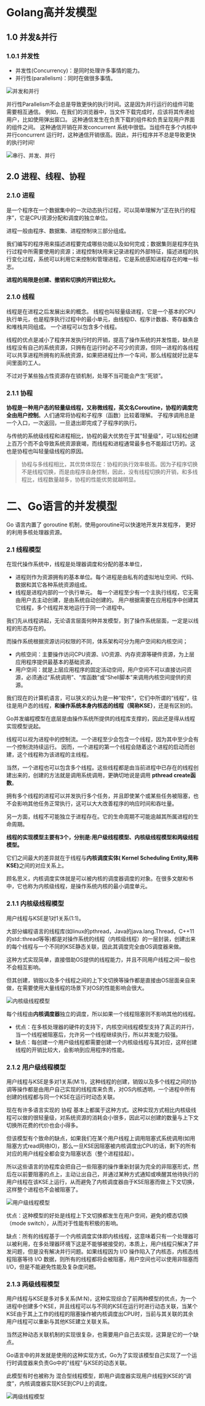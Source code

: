 # Golang高并发模型

## 1.0 并发&并行

### 1.0.1 并发性

- 并发性(Concurrency)：是同时处理许多事情的能力。
- 并行性(parallelism)：同时在做很多事情。

![并发和并行](./img/WX20211103-174456.png)

并行性Parallelism不会总是导致更快的执行时间。这是因为并行运行的组件可能需要相互通信。 例如，在我们的浏览器中，当文件下载完成时，应该将其传递给用户，比如使用弹出窗口。 这种通信发生在负责下载的组件和负责呈现用户界面的组件之间。 这种通信开销在并发concurrent 系统中很低。当组件在多个内核中并行concurrent 运行时，这种通信开销很高。因此，并行程序并不总是导致更快的执行时间!

![串行、并发、并行](./img/WX20211103-180716.png)

## 2.0 进程、线程、协程

### 2.1.0 进程

是一个程序在一个数据集中的一次动态执行过程，可以简单理解为“正在执行的程序”，它是CPU资源分配和调度的独立单位。

进程一般由程序、数据集、进程控制块三部分组成。

我们编写的程序用来描述进程要完成哪些功能以及如何完成；数据集则是程序在执行过程中所需要使用的资源；进程控制块用来记录进程的外部特征，描述进程的执行变化过程，系统可以利用它来控制和管理进程，它是系统感知进程存在的唯一标志。

<b>进程的局限是创建、撤销和切换的开销比较大。</b>

### 2.1.0 线程

线程是在进程之后发展出来的概念。 线程也叫轻量级进程，它是一个基本的CPU执行单元，也是程序执行过程中的最小单元，由线程ID、程序计数器、寄存器集合和堆栈共同组成。 一个进程可以包含多个线程。

线程的优点是减小了程序并发执行时的开销，提高了操作系统的并发性能，缺点是线程没有自己的系统资源，只拥有在运行时必不可少的资源，但同一进程的各线程可以共享进程所拥有的系统资源，如果把进程比作一个车间，那么线程就好比是车间里面的工人。

不过对于某些独占性资源存在锁机制，处理不当可能会产生“死锁”。

### 2.1.1 协程

<b>协程是一种用户态的轻量级线程，又称微线程，英文名Coroutine，协程的调度完全由用户控制</b>。人们通常将协程和子程序（函数）比较着理解。 子程序调用总是一个入口，一次返回，一旦退出即完成了子程序的执行。

与传统的系统级线程和进程相比，协程的最大优势在于其"轻量级"，可以轻松创建上百万个而不会导致系统资源衰竭，而线程和进程通常最多也不能超过1万的。这也是协程也叫轻量级线程的原因。

<blockquote>协程与多线程相比，其优势体现在：协程的执行效率极高。因为子程序切换不是线程切换，而是由程序自身控制，因此，没有线程切换的开销，和多线程比，线程数量越多，协程的性能优势就越明显。</blockquote>

# 二、Go语言的并发模型

Go 语言内置了 goroutine 机制，使用goroutine可以快速地开发并发程序， 更好的利用多核处理器资源。

### 2.1 线程模型

在现代操作系统中，线程是处理器调度和分配的基本单位，

- 进程则作为资源拥有的基本单位。每个进程是由私有的虚拟地址空间、代码、数据和其它各种系统资源组成。
- 线程是进程内部的一个执行单元。 每一个进程至少有一个主执行线程，它无需由用户去主动创建，是由系统自动创建的。 用户根据需要在应用程序中创建其它线程，多个线程并发地运行于同一个进程中。

我们先从线程讲起，无论语言层面何种并发模型，到了操作系统层面，一定是以线程的形态存在的。

而操作系统根据资源访问权限的不同，体系架构可分为用户空间和内核空间；

- 内核空间：主要操作访问CPU资源、I/O资源、内存资源等硬件资源，为上层应用程序提供最基本的基础资源，
- 用户空间：就是上层应用程序的固定活动空间，用户空间不可以直接访问资源，必须通过“系统调用”、“库函数”或“Shell脚本”来调用内核空间提供的资源。

我们现在的计算机语言，可以狭义的认为是一种“软件”，它们中所谓的“线程”，往往是用户态的线程，<b>和操作系统本身内核态的线程（简称KSE）</b>，还是有区别的。

Go并发编程模型在底层是由操作系统所提供的线程库支撑的，因此还是得从线程实现模型说起。

线程可以视为进程中的控制流。一个进程至少会包含一个线程，因为其中至少会有一个控制流持续运行。 因而，一个进程的第一个线程会随着这个进程的启动而创建，这个线程称为该进程的主线程。

当然，一个进程也可以包含多个线程。这些线程都是由当前进程中已存在的线程创建出来的，创建的方法就是调用系统调用，更确切地说是调用
<b>pthread create函数</b>。

拥有多个线程的进程可以并发执行多个任务，并且即使某个或某些任务被阻塞，也不会影响其他任务正常执行，这可以大大改善程序的响应时间和吞吐量。

另一方面，线程不可能独立于进程存在。它的生命周期不可能逾越其所属进程的生命周期。

<b>线程的实现模型主要有3个，分别是:用户级线程模型、内核级线程模型和两级线程模型。</b>

它们之间最大的差异就在于线程与<b>内核调度实体( Kernel Scheduling Entity,简称KSE)</b>之间的对应关系上。

顾名思义，内核调度实体就是可以被内核的调度器调度的对象。在很多文献和书中，它也称为内核级线程，是操作系统内核的最小调度单元。

### 2.1.1 内核级线程模型

用户线程与KSE是1对1关系(1:1)。

大部分编程语言的线程库(如linux的pthread，Java的java.lang.Thread，C++11的std::thread等等)都是对操作系统的线程（内核级线程）的一层封装，创建出来的每个线程与一个不同的KSE静态关联，因此其调度完全由OS调度器来做。

这种方式实现简单，直接借助OS提供的线程能力，并且不同用户线程之间一般也不会相互影响。

但其创建，销毁以及多个线程之间的上下文切换等操作都是直接由OS层面亲自来做，在需要使用大量线程的场景下对OS的性能影响会很大。

![内核级线程模型](./img/WX20211104-085250.png)

每个线程由<b>内核调度器</b>独立的调度，所以如果一个线程阻塞则不影响其他的线程。

- 优点：在多核处理器的硬件的支持下，内核空间线程模型支持了真正的并行，当一个线程被阻塞后，允许另一个线程继续执行，所以并发能力较强。
- 缺点：每创建一个用户级线程都需要创建一个内核级线程与其对应，这样创建线程的开销比较大，会影响到应用程序的性能。

### 2.1.2 用户级线程模型

用户线程与KSE是多对1关系(M:1)，这种线程的创建，销毁以及多个线程之间的协调等操作都是由用户自己实现的线程库来负责，对OS内核透明，一个进程中所有创建的线程都与同一个KSE在运行时动态关联。

现在有许多语言实现的 协程 基本上都属于这种方式。这种实现方式相比内核级线程可以做的很轻量级，对系统资源的消耗会小很多，因此可以创建的数量与上下文切换所花费的代价也会小得多。

但该模型有个致命的缺点，如果我们在某个用户线程上调用阻塞式系统调用(如用阻塞方式read网络IO)，那么一旦KSE因阻塞被内核调度出CPU的话，剩下的所有对应的用户线程全都会变为阻塞状态（整个进程挂起）。

所以这些语言的协程库会把自己一些阻塞的操作重新封装为完全的非阻塞形式，然后在以前要阻塞的点上，主动让出自己，并通过某种方式通知或唤醒其他待执行的用户线程在该KSE上运行，从而避免了内核调度器由于KSE阻塞而做上下文切换，这样整个进程也不会被阻塞了。

![用户级线程模型](./img/WX20211104-085834.png)

优点：这种模型的好处是线程上下文切换都发生在用户空间，避免的模态切换（mode switch），从而对于性能有积极的影响。

缺点：所有的线程基于一个内核调度实体即内核线程，这意味着只有一个处理器可以被利用，在多处理器环境下这是不能够被接受的，本质上，用户线程只解决了并发问题，但是没有解决并行问题。如果线程因为 I/O 操作陷入了内核态，内核态线程阻塞等待 I/O 数据，则所有的线程都将会被阻塞，用户空间也可以使用非阻塞而 I/O，但是不能避免性能及复杂度问题。

### 2.1.3 两级线程模型

用户线程与KSE是多对多关系(M:N)，这种实现综合了前两种模型的优点，为一个进程中创建多个KSE，并且线程可以与不同的KSE在运行时进行动态关联，当某个KSE由于其上工作的线程的阻塞操作被内核调度出CPU时，当前与其关联的其余用户线程可以重新与其他KSE建立关联关系。

当然这种动态关联机制的实现很复杂，也需要用户自己去实现，这算是它的一个缺点。

Go语言中的并发就是使用的这种实现方式，Go为了实现该模型自己实现了一个运行时调度器来负责Go中的"线程"与KSE的动态关联。

此模型有时也被称为 混合型线程模型，即用户调度器实现用户线程到KSE的“调度”，内核调度器实现KSE到CPU上的调度。

![两级线程模型](./img/WX20211104-090153.png)
